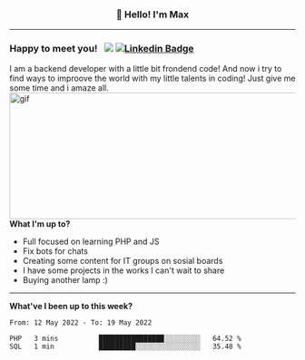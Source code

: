 ### <p align="center">👋 Hello! I'm Max</p>

--------

### Happy to meet you! &nbsp; ![](https://komarev.com/ghpvc/?username=romartiny) [![Linkedin Badge](https://img.shields.io/badge/-LinkedIn-0e76a8?style=flat-square&logo=Linkedin&logoColor=white)](https://www.linkedin.com/in/romartiny/)

I am a backend developer with a little bit frondend code! And now i try to find ways to improove the world with my little talents in coding! Just give me some time and i amaze all.
<img align="right" alt="gif" src="https://64.media.tumblr.com/e1c5da7500447ac51ab1661819d6f4b2/1a4296433cef4166-8b/s1280x1920/b8361cd88301da5372f86efff22d950c16dbed9b.gif" width="530" height="223" />

**What I'm up to?**

- Full focused on learning PHP and JS
- Fix bots for chats
- Creating some content for IT groups on sosial boards
- I have some projects in the works I can't wait to share
- Buying another lamp :) 

-------

**What've I been up to this week?** 

<!--START_SECTION:waka-->

```text
From: 12 May 2022 - To: 19 May 2022

PHP   3 mins          ████████████████░░░░░░░░░   64.52 %
SQL   1 min           █████████░░░░░░░░░░░░░░░░   35.48 %
```

<!--END_SECTION:waka-->
